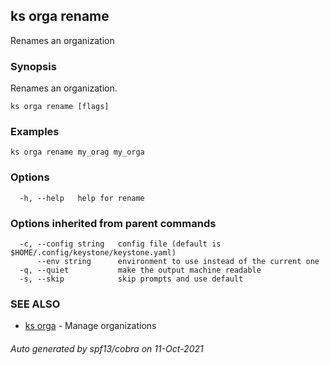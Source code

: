 ## ks orga rename

Renames an organization

### Synopsis

Renames an organization.


```
ks orga rename [flags]
```

### Examples

```
ks orga rename my_orag my_orga
```

### Options

```
  -h, --help   help for rename
```

### Options inherited from parent commands

```
  -c, --config string   config file (default is $HOME/.config/keystone/keystone.yaml)
      --env string      environment to use instead of the current one
  -q, --quiet           make the output machine readable
  -s, --skip            skip prompts and use default
```

### SEE ALSO

* [ks orga](ks_orga.md)	 - Manage organizations

###### Auto generated by spf13/cobra on 11-Oct-2021
